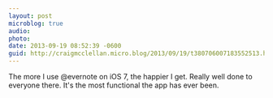 ```yaml
---
layout: post
microblog: true
audio: 
photo: 
date: 2013-09-19 08:52:39 -0600
guid: http://craigmcclellan.micro.blog/2013/09/19/t380706007183552513.html
---
```

The more I use @evernote on iOS 7, the happier I get. Really well done to everyone there. It's the most functional the app has ever been.
